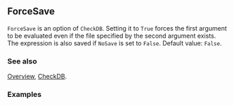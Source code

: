 ## ForceSave

`ForceSave` is an option of `CheckDB`. Setting it to `True` forces the first argument to be evaluated even if the file specified by the second argument exists.  The expression is also saved if `NoSave` is set to `False`. Default value: `False`.

### See also

[Overview](Extra/FeynCalc.md), [CheckDB](CheckDB.md).

### Examples
